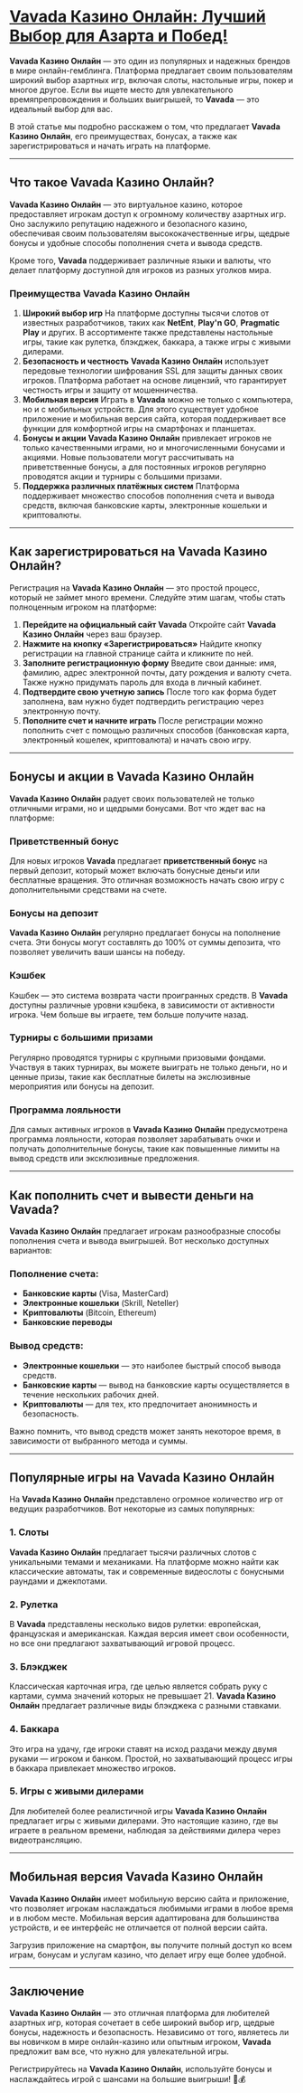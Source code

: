 # [Vavada Казино Онлайн: Лучший Выбор для Азарта и Побед!](https://partnervavadarv.com?promo=75590753-cc8b-4c4a-8d71-99b7a2293439-jud\&target=register)

**Vavada Казино Онлайн** — это один из популярных и надежных брендов в мире онлайн-гемблинга. Платформа предлагает своим пользователям широкий выбор азартных игр, включая слоты, настольные игры, покер и многое другое. Если вы ищете место для увлекательного времяпрепровождения и больших выигрышей, то **Vavada** — это идеальный выбор для вас.

В этой статье мы подробно расскажем о том, что предлагает **Vavada Казино Онлайн**, его преимуществах, бонусах, а также как зарегистрироваться и начать играть на платформе.

***

## Что такое Vavada Казино Онлайн?

**Vavada Казино Онлайн** — это виртуальное казино, которое предоставляет игрокам доступ к огромному количеству азартных игр. Оно заслужило репутацию надежного и безопасного казино, обеспечивая своим пользователям высококачественные игры, щедрые бонусы и удобные способы пополнения счета и вывода средств.

Кроме того, **Vavada** поддерживает различные языки и валюты, что делает платформу доступной для игроков из разных уголков мира.

### Преимущества Vavada Казино Онлайн

1. **Широкий выбор игр** На платформе доступны тысячи слотов от известных разработчиков, таких как **NetEnt**, **Play'n GO**, **Pragmatic Play** и других. В ассортименте также представлены настольные игры, такие как рулетка, блэкджек, баккара, а также игры с живыми дилерами.
2. **Безопасность и честность** **Vavada Казино Онлайн** использует передовые технологии шифрования SSL для защиты данных своих игроков. Платформа работает на основе лицензий, что гарантирует честность игры и защиту от мошенничества.
3. **Мобильная версия** Играть в **Vavada** можно не только с компьютера, но и с мобильных устройств. Для этого существует удобное приложение и мобильная версия сайта, которая поддерживает все функции для комфортной игры на смартфонах и планшетах.
4. **Бонусы и акции** **Vavada Казино Онлайн** привлекает игроков не только качественными играми, но и многочисленными бонусами и акциями. Новые пользователи могут рассчитывать на приветственные бонусы, а для постоянных игроков регулярно проводятся акции и турниры с большими призами.
5. **Поддержка различных платёжных систем** Платформа поддерживает множество способов пополнения счета и вывода средств, включая банковские карты, электронные кошельки и криптовалюты.

***

## Как зарегистрироваться на Vavada Казино Онлайн?

Регистрация на **Vavada Казино Онлайн** — это простой процесс, который не займет много времени. Следуйте этим шагам, чтобы стать полноценным игроком на платформе:

1. **Перейдите на официальный сайт Vavada** Откройте сайт **Vavada Казино Онлайн** через ваш браузер.
2. **Нажмите на кнопку «Зарегистрироваться»** Найдите кнопку регистрации на главной странице сайта и кликните по ней.
3. **Заполните регистрационную форму** Введите свои данные: имя, фамилию, адрес электронной почты, дату рождения и валюту счета. Также нужно придумать пароль для входа в личный кабинет.
4. **Подтвердите свою учетную запись** После того как форма будет заполнена, вам нужно будет подтвердить регистрацию через электронную почту.
5. **Пополните счет и начните играть** После регистрации можно пополнить счет с помощью различных способов (банковская карта, электронный кошелек, криптовалюта) и начать свою игру.

***

## Бонусы и акции в Vavada Казино Онлайн

**Vavada Казино Онлайн** радует своих пользователей не только отличными играми, но и щедрыми бонусами. Вот что ждет вас на платформе:

### Приветственный бонус

Для новых игроков **Vavada** предлагает **приветственный бонус** на первый депозит, который может включать бонусные деньги или бесплатные вращения. Это отличная возможность начать свою игру с дополнительными средствами на счете.

### Бонусы на депозит

**Vavada Казино Онлайн** регулярно предлагает бонусы на пополнение счета. Эти бонусы могут составлять до 100% от суммы депозита, что позволяет увеличить ваши шансы на победу.

### Кэшбек

Кэшбек — это система возврата части проигранных средств. В **Vavada** доступны различные уровни кэшбека, в зависимости от активности игрока. Чем больше вы играете, тем больше получите назад.

### Турниры с большими призами

Регулярно проводятся турниры с крупными призовыми фондами. Участвуя в таких турнирах, вы можете выиграть не только деньги, но и ценные призы, такие как бесплатные билеты на экслюзивные мероприятия или бонусы на депозит.

### Программа лояльности

Для самых активных игроков в **Vavada Казино Онлайн** предусмотрена программа лояльности, которая позволяет зарабатывать очки и получать дополнительные бонусы, такие как повышенные лимиты на вывод средств или эксклюзивные предложения.

***

## Как пополнить счет и вывести деньги на Vavada?

**Vavada Казино Онлайн** предлагает игрокам разнообразные способы пополнения счета и вывода выигрышей. Вот несколько доступных вариантов:

### Пополнение счета:

* **Банковские карты** (Visa, MasterCard)
* **Электронные кошельки** (Skrill, Neteller)
* **Криптовалюты** (Bitcoin, Ethereum)
* **Банковские переводы**

### Вывод средств:

* **Электронные кошельки** — это наиболее быстрый способ вывода средств.
* **Банковские карты** — вывод на банковские карты осуществляется в течение нескольких рабочих дней.
* **Криптовалюты** — для тех, кто предпочитает анонимность и безопасность.

Важно помнить, что вывод средств может занять некоторое время, в зависимости от выбранного метода и суммы.

***

## Популярные игры на Vavada Казино Онлайн

На **Vavada Казино Онлайн** представлено огромное количество игр от ведущих разработчиков. Вот некоторые из самых популярных:

### 1. **Слоты**

**Vavada Казино Онлайн** предлагает тысячи различных слотов с уникальными темами и механиками. На платформе можно найти как классические автоматы, так и современные видеослоты с бонусными раундами и джекпотами.

### 2. **Рулетка**

В **Vavada** представлены несколько видов рулетки: европейская, французская и американская. Каждая версия имеет свои особенности, но все они предлагают захватывающий игровой процесс.

### 3. **Блэкджек**

Классическая карточная игра, где целью является собрать руку с картами, сумма значений которых не превышает 21. **Vavada Казино Онлайн** предлагает различные виды блэкджека с разными ставками.

### 4. **Баккара**

Это игра на удачу, где игроки ставят на исход раздачи между двумя руками — игроком и банком. Простой, но захватывающий процесс игры в баккара привлекает множество игроков.

### 5. **Игры с живыми дилерами**

Для любителей более реалистичной игры **Vavada Казино Онлайн** предлагает игры с живыми дилерами. Это настоящие казино, где вы играете в реальном времени, наблюдая за действиями дилера через видеотрансляцию.

***

## Мобильная версия Vavada Казино Онлайн

**Vavada Казино Онлайн** имеет мобильную версию сайта и приложение, что позволяет игрокам наслаждаться любимыми играми в любое время и в любом месте. Мобильная версия адаптирована для большинства устройств, и ее интерфейс не отличается от полной версии сайта.

Загрузив приложение на смартфон, вы получите полный доступ ко всем играм, бонусам и услугам казино, что делает игру еще более удобной.

***

## Заключение

**Vavada Казино Онлайн** — это отличная платформа для любителей азартных игр, которая сочетает в себе широкий выбор игр, щедрые бонусы, надежность и безопасность. Независимо от того, являетесь ли вы новичком в мире онлайн-казино или опытным игроком, **Vavada** предложит вам все, что нужно для увлекательной игры.

Регистрируйтесь на **Vavada Казино Онлайн**, используйте бонусы и наслаждайтесь игрой с шансами на большие выигрыши! 🎉💰
